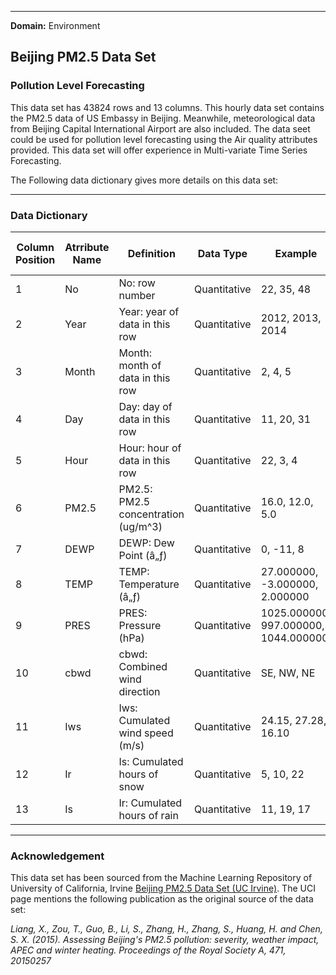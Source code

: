 

---


**Domain:** Environment<br/> 

## Beijing PM2.5 Data Set 

### Pollution Level Forecasting
 


This data set has 43824 rows and 13 columns.
This hourly data set contains the PM2.5 data of US Embassy in Beijing. Meanwhile, meteorological data from Beijing Capital International Airport are also included.
The data seet could be used for pollution level forecasting using the Air quality attributes provided.
This data set will offer experience in Multi-variate Time Series Forecasting.


The Following data dictionary gives more details on this data set:

---

### Data Dictionary 

| Column   Position 	| Atrribute Name 	| Definition                             	| Data Type    	| Example                              	| % Null Ratios 	|
|-------------------	|----------------	|----------------------------------------	|--------------	|--------------------------------------	|---------------	|
| 1                 	| No             	| No: row   number                       	| Quantitative 	| 22, 35, 48                           	| 0             	|
| 2                 	| Year           	| Year: year of   data in this row       	| Quantitative 	| 2012, 2013, 2014                     	| 0             	|
| 3                 	| Month          	| Month: month   of data in this row     	| Quantitative 	| 2, 4, 5                              	| 0             	|
| 4                 	| Day            	| Day: day of   data in this row         	| Quantitative 	| 11, 20, 31                           	| 0             	|
| 5                 	| Hour           	| Hour: hour of   data in this row       	| Quantitative 	| 22, 3, 4                             	| 0             	|
| 6                 	| PM2.5          	| PM2.5: PM2.5   concentration (ug/m^3)  	| Quantitative 	| 16.0, 12.0, 5.0                      	| 5             	|
| 7                 	| DEWP           	| DEWP: Dew   Point (â„ƒ)                	| Quantitative 	| 0, -11, 8                            	| 0             	|
| 8                 	| TEMP           	| TEMP:   Temperature (â„ƒ)              	| Quantitative 	| 27.000000, -3.000000, 2.000000       	| 0             	|
| 9                 	| PRES           	| PRES: Pressure   (hPa)                 	| Quantitative 	| 1025.000000, 997.000000, 1044.000000 	| 0             	|
| 10                	| cbwd           	| cbwd: Combined   wind direction        	| Quantitative 	| SE, NW, NE                           	| 0             	|
| 11                	| Iws            	| Iws: Cumulated   wind speed (m/s)      	| Quantitative 	| 24.15, 27.28, 16.10                  	| 0             	|
| 12                	| Ir             	| Is: Cumulated   hours of snow          	| Quantitative 	| 5, 10, 22                            	| 0             	|
| 13                	| Is             	| Ir: Cumulated   hours of rain          	| Quantitative 	| 11, 19, 17                           	| 0             	|

---

### Acknowledgement

This data set has been sourced from the Machine Learning Repository of University of California, Irvine [Beijing PM2.5 Data Set (UC Irvine)](https://archive.ics.uci.edu/ml/datasets/Beijing+PM2.5+Data). 
The UCI page mentions the following publication as the original source of the data set:

*Liang, X., Zou, T., Guo, B., Li, S., Zhang, H., Zhang, S., Huang, H. and Chen, S. X. (2015). Assessing Beijing's PM2.5 pollution: severity, weather impact, APEC and winter heating. Proceedings of the Royal Society A, 471, 20150257*
